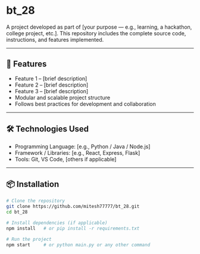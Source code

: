 # bt_28

A project developed as part of [your purpose — e.g., learning, a hackathon, college project, etc.]. This repository includes the complete source code, instructions, and features implemented.

---

## 🚀 Features

- Feature 1 – [brief description]
- Feature 2 – [brief description]
- Feature 3 – [brief description]
- Modular and scalable project structure
- Follows best practices for development and collaboration

---

## 🛠️ Technologies Used

- Programming Language: [e.g., Python / Java / Node.js]
- Framework / Libraries: [e.g., React, Express, Flask]
- Tools: Git, VS Code, [others if applicable]

---

## 📦 Installation

```bash
# Clone the repository
git clone https://github.com/mitesh77777/bt_28.git
cd bt_28

# Install dependencies (if applicable)
npm install   # or pip install -r requirements.txt

# Run the project
npm start     # or python main.py or any other command
